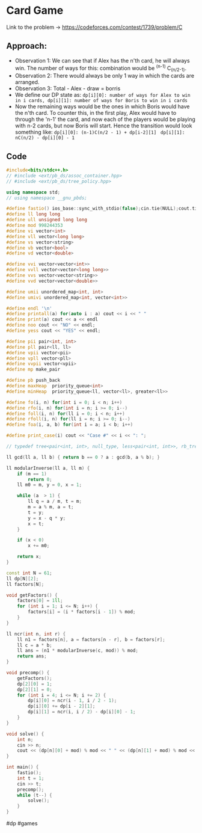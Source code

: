 # Card Game
Link to the problem -> https://codeforces.com/contest/1739/problem/C

## Approach:
- Observation 1: We can see that if Alex has the n'th card, he will always win. The number of ways for this: combination would be <sup>(n-1)</sup> C<sub>(n/2-1)</sub>. 
- Observation 2: There would always be only 1 way in which the cards are arranged. 
- Observation 3: Total - Alex - draw = borris
- We define our DP state as: `dp[i][0]: number of ways for Alex to win in i cards, dp[i][1]: number of ways for Boris to win in i cards`
- Now the remaining ways would be the ones in which Boris would have the n'th card. To counter this, in the first play, Alex would have to through the 'n-1' the card, and now each of the players would be playing with n-2 cards, but now Boris will start. Hence the transition would look something like:
  `dp[i][0]: (n-1)C(n/2 - 1) + dp[i-2][1] `
  `dp[i][1]: nC(n/2) - dp[i][0] - 1`

## Code
```cpp
#include<bits/stdc++.h>
// #include <ext/pb_ds/assoc_container.hpp>
// #include <ext/pb_ds/tree_policy.hpp>

using namespace std;
// using namespace __gnu_pbds;

#define fastio() ios_base::sync_with_stdio(false);cin.tie(NULL);cout.tie(NULL)
#define ll long long
#define ull unsigned long long
#define mod 998244353
#define vi vector<int>
#define vll vector<long long>
#define vs vector<string>
#define vb vector<bool>
#define vd vector<double>

#define vvi vector<vector<int>>
#define vvll vector<vector<long long>>
#define vvs vector<vector<string>>
#define vvd vector<vector<double>>

#define umii unordered_map<int, int>
#define umivi unordered_map<int, vector<int>>

#define endl '\n'
#define printall(a) for(auto i : a) cout << i << " "
#define print(a) cout << a << endl
#define noo cout << "NO" << endl;
#define yess cout << "YES" << endl;

#define pii pair<int, int>
#define pll pair<ll, ll>
#define vpii vector<pii>
#define vpll vector<pll>
#define vvpii vector<vpii>
#define mp make_pair

#define pb push_back
#define maxHeap  priority_queue<int>
#define minHeap  priority_queue<ll, vector<ll>, greater<ll>>

#define fo(i, n) for(int i = 0; i < n; i++)
#define rfo(i, n) for(int i = n; i >= 0; i--)
#define foll(i, n) for(ll i = 0; i < n; i++)
#define rfoll(i, n) for(ll i = n; i >= 0; i--)
#define foa(i, a, b) for(int i = a; i < b; i++)

#define print_case(i) cout << "Case #" << i << ": ";

// typedef tree<pair<int, int>, null_type, less<pair<int, int>>, rb_tree_tag, tree_order_statistics_node_update> pbds;

ll gcd(ll a, ll b) { return b == 0 ? a : gcd(b, a % b); }

ll modularInverse(ll a, ll m) {
	if (m == 1)
		return 0;
	ll m0 = m, y = 0, x = 1;

	while (a  > 1) {
		ll q = a / m, t = m;
		m = a % m, a = t;
		t = y;
		y = x - q * y;
		x = t;
	}

	if (x < 0)
		x += m0;

	return x;
}

const int N = 61;
ll dp[N][2];
ll factors[N];

void getFactors() {
	factors[0] = 1ll;
	for (int i = 1; i <= N; i++) {
		factors[i] = (i * factors[i - 1]) % mod;
	}
}

ll ncr(int n, int r) {
	ll n1 = factors[n], a = factors[n - r], b = factors[r];
	ll c = a * b;
	ll ans = (n1 * modularInverse(c, mod)) % mod;
	return ans;
}

void precomp() {
	getFactors();
	dp[2][0] = 1;
	dp[2][1] = 0;
	for (int i = 4; i <= N; i += 2) {
		dp[i][0] = ncr(i - 1, i / 2 - 1);
		dp[i][0] += dp[i - 2][1];
		dp[i][1] = ncr(i, i / 2) - dp[i][0] - 1;
	}
}

void solve() {
	int n;
	cin >> n;
	cout << (dp[n][0] + mod) % mod << " " << (dp[n][1] + mod) % mod << " " << 1 << endl;
}

int main() {
	fastio();
	int t = 1;
	cin >> t;
	precomp();
	while (t--) {
		solve();
	}
}
```
#dp #games

